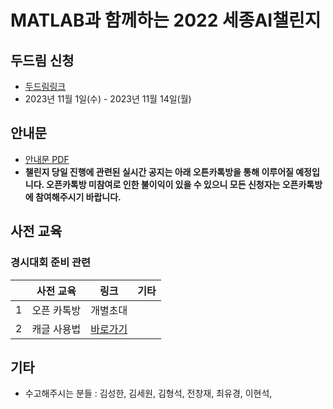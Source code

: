 # MATLAB과 함께하는 2022 세종AI챌린지

## 두드림 신청
- [두드림링크](https://do.sejong.ac.kr/ko/program/all/view/3032)
- 2023년 11월 1일(수) - 2023년 11월 14일(월)

## 안내문
- [안내문 PDF]()
- **챌린지 당일 진행에 관련된 실시간 공지는 아래 오튼카톡방을 통해 이루어질 예정입니다. 오픈카톡방 미참여로 인한 불이익이 있을 수 있으니 모든 신청자는 오픈카톡방에 참여해주시기 바랍니다.**


## 사전 교육 
### 경시대회 준비 관련
| | 사전 교육 | 링크 | 기타 | 
|:--:|:--:|:--:|:--:|
| 1 | 오픈 카톡방  |  개별초대 | |
| 2 | 캐글 사용법  |  [바로가기](https://github.com/SejongAI-Challenge/2022.AI.Challenge/issues/1) | |


## 기타
- 수고해주시는 분들 : 김성한, 김세원, 김형석, 전창재, 최유경, 이현석, 



